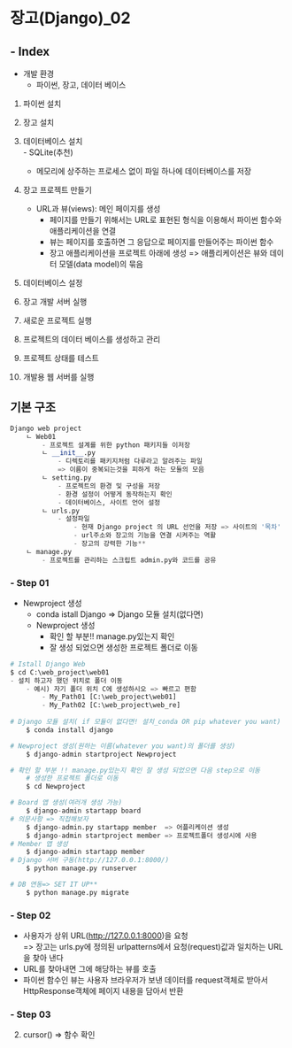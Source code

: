 # 장고(Django)_02

## - Index
- 개발 환경<br/>
    - 파이썬, 장고, 데이터 베이스<br/>

1. 파이썬 설치<br/>
2. 장고 설치<br/>
3. 데이터베이스 설치<br/>
        - SQLite(추천)<br/>
    - 메모리에 상주하는 프로세스 없이 파일 하나에 데이터베이스를 저장 <br/>
4. 장고 프로젝트 만들기<br/>
    - URL과 뷰(views): 메인 페이지를 생성<br/>
        - 페이지를 만들기 위해서는 URL로 표현된 형식을 이용해서 파이썬 함수와 애플리케이션을 연결     <br/>
        - 뷰는 페이지를 호출하면 그 응답으로 페이지를 만들어주는 파이썬 함수   <br/>
        - 장고 애플리케이션을 프로젝트 아래에 생성 => 애플리케이션은 뷰와 데이터 모델(data model)의 묶음     <br/>

5. 데이터베이스 설정 <br/>
6. 장고 개발 서버 실행  <br/>
7. 새로운 프로젝트 실행 <br/>
8. 프로젝트의 데이터 베이스를 생성하고 관리 <br/>
9. 프로젝트 상태를 테스트 <br/>
10. 개발용 웹 서버를 실행<br/>


## 기본 구조
```py
Django web project
    ㄴ Web01
        - 프로젝트 설계를 위한 python 패키지들 이저장    
        ㄴ __init__.py 
            - 디렉토리를 패키지처럼 다루라고 알려주는 파일 
            => 이름이 중복되는것을 피하게 하는 모듈의 모음 
        ㄴ setting.py 
            - 프로젝트의 환경 및 구성을 저장
            - 환경 설정이 어떻게 동작하는지 확인
            - 데이터베이스, 사이트 언어 설정 
        ㄴ urls.py
            - 설정파일 
                - 현재 Django project 의 URL 선언을 저장 => 사이트의 '목차'
                - url주소와 장고의 기능을 연결 시켜주는 역활 
                - 장고의 강력한 기능**
    ㄴ manage.py
        - 프로젝트를 관리하는 스크립트 admin.py와 코드를 공유 
```


### - Step 01 
- Newproject 생성    
    - conda istall Django  =>  Django 모듈 설치(없다면)    
    - Newproject 생성     
        - 확인 할 부분!! manage.py있는지 확인    
        - 잘 생성 되었으면 생성한 프로젝트 폴더로 이동    


```py   
# Istall Django Web
$ cd C:\web_project\web01
- 설치 하고자 했던 위치로 폴더 이동     
    - 예시) 자기 폴더 위치 C에 생성하시오 => 빠르고 편함     
        - My_Path01 [C:\web_project\web01]     
        - My_Path02 [C:\web_project\web_re]     
 
# Django 모듈 설치( if 모듈이 없다면! 설치_conda OR pip whatever you want)
    $ conda install django     

# Newproject 생성(원하는 이름(whatever you want)의 폴더를 생성)
    $ django-admin startproject Newproject   

# 확인 할 부분 !! manage.py있는지 확인 잘 생성 되었으면 다음 step으로 이동 
    # 생성한 프로젝트 폴더로 이동
    $ cd Newproject 

# Board 앱 생성(여러개 생성 가능)
    $ django-admin startapp board
# 의문사항 => 직접해보자 
    $ django-admin.py startapp member  => 어플리케이션 생성 
    $ django-admin startproject member => 프로젝트폴더 생성시에 사용
# Member 앱 생성
    $ django-admin startapp member 
# Django 서버 구동(http://127.0.0.1:8000/)
    $ python manage.py runserver 

# DB 연동=> SET IT UP**
    $ python manage.py migrate
```


### - Step 02 
 - 사용자가 상위 URL(http://127.0.0.1:8000)을 요청 <br/>
    => 장고는 urls.py에 정의된 urlpatterns에서 요청(request)값과 일치하는 URL을 찾아 낸다 
 - URL를 찾아내면 그에 해당하는 뷰를 호출<br/>
 - 파이썬 함수인 뷰는 사용자 브라우저가 보낸 데이터를 request객체로 받아서 HttpResponse객체에 페이지 내용을 담아서 반환<br/>


### - Step 03


2. cursor() => 함수 확인 



